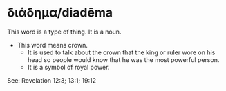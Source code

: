 # διάδημα/diadēma
This word is a type of thing. It is a noun.

* This word means crown.
    * It is used to talk about the crown that the king or ruler wore on his head so people would know that he was the most powerful person.
    * It is a symbol of royal power.

See: Revelation 12:3; 13:1; 19:12
